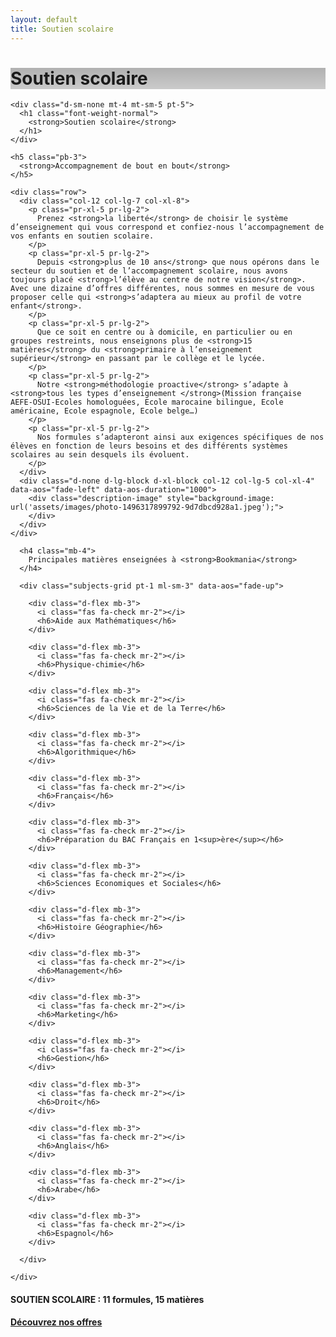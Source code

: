 ```yaml
---
layout: default
title: Soutien scolaire
---
```

<main id="nos-metiers">

  <div class="d-none d-sm-block">
    <div class="banner" style="background-position: center; background-image: linear-gradient(rgba(0,0,0,0.3), rgba(0,0,0,0.2)), url('assets/images/photo-1523240795612-9a054b0db644.jpeg')">
      <h1>Soutien scolaire</h1>
    </div>
  </div>

  <!-- <section class="container mt-4 mt-sm-5 pt-5 pb-4 pb-sm-5"> -->
  <section class="container mt-5 pb-4 pb-sm-5">

    <div class="d-sm-none mt-4 mt-sm-5 pt-5">
      <h1 class="font-weight-normal">
        <strong>Soutien scolaire</strong>
      </h1>
    </div>

    <h5 class="pb-3">
      <strong>Accompagnement de bout en bout</strong>
    </h5>

    <div class="row">
      <div class="col-12 col-lg-7 col-xl-8">
        <p class="pr-xl-5 pr-lg-2">
          Prenez <strong>la liberté</strong> de choisir le système d’enseignement qui vous correspond et confiez-nous l’accompagnement de vos enfants en soutien scolaire.
        </p>
        <p class="pr-xl-5 pr-lg-2">
          Depuis <strong>plus de 10 ans</strong> que nous opérons dans le secteur du soutien et de l’accompagnement scolaire, nous avons toujours placé <strong>l’élève au centre de notre vision</strong>. Avec une dizaine d’offres différentes, nous sommes en mesure de vous proposer celle qui <strong>s’adaptera au mieux au profil de votre enfant</strong>.
        </p>
        <p class="pr-xl-5 pr-lg-2">
          Que ce soit en centre ou à domicile, en particulier ou en groupes restreints, nous enseignons plus de <strong>15 matières</strong> du <strong>primaire à l’enseignement supérieur</strong> en passant par le collège et le lycée.
        </p>
        <p class="pr-xl-5 pr-lg-2">
          Notre <strong>méthodologie proactive</strong> s’adapte à <strong>tous les types d’enseignement </strong>(Mission française AEFE-OSUI-Ecoles homologuées, Ecole marocaine bilingue, Ecole américaine, Ecole espagnole, Ecole belge…)
        </p>
        <p class="pr-xl-5 pr-lg-2">
          Nos formules s’adapteront ainsi aux exigences spécifiques de nos élèves en fonction de leurs besoins et des différents systèmes scolaires au sein desquels ils évoluent.
        </p>
      </div>
      <div class="d-none d-lg-block d-xl-block col-12 col-lg-5 col-xl-4" data-aos="fade-left" data-aos-duration="1000">
        <div class="description-image" style="background-image: url('assets/images/photo-1496317899792-9d7dbcd928a1.jpeg');">
        </div>
      </div>
    </div>

  </section>

  <section class="formulas-titles pt-5 pb-4 blue-grey lighten-5">
    <div class="container">

      <h4 class="mb-4">
        Principales matières enseignées à <strong>Bookmania</strong>
      </h4>

      <div class="subjects-grid pt-1 ml-sm-3" data-aos="fade-up">

        <div class="d-flex mb-3">
          <i class="fas fa-check mr-2"></i>
          <h6>Aide aux Mathématiques</h6>
        </div>

        <div class="d-flex mb-3">
          <i class="fas fa-check mr-2"></i>
          <h6>Physique-chimie</h6>
        </div>

        <div class="d-flex mb-3">
          <i class="fas fa-check mr-2"></i>
          <h6>Sciences de la Vie et de la Terre</h6>
        </div>

        <div class="d-flex mb-3">
          <i class="fas fa-check mr-2"></i>
          <h6>Algorithmique</h6>
        </div>

        <div class="d-flex mb-3">
          <i class="fas fa-check mr-2"></i>
          <h6>Français</h6>
        </div>

        <div class="d-flex mb-3">
          <i class="fas fa-check mr-2"></i>
          <h6>Préparation du BAC Français en 1<sup>ère</sup></h6>
        </div>

        <div class="d-flex mb-3">
          <i class="fas fa-check mr-2"></i>
          <h6>Sciences Economiques et Sociales</h6>
        </div>

        <div class="d-flex mb-3">
          <i class="fas fa-check mr-2"></i>
          <h6>Histoire Géographie</h6>
        </div>

        <div class="d-flex mb-3">
          <i class="fas fa-check mr-2"></i>
          <h6>Management</h6>
        </div>

        <div class="d-flex mb-3">
          <i class="fas fa-check mr-2"></i>
          <h6>Marketing</h6>
        </div>

        <div class="d-flex mb-3">
          <i class="fas fa-check mr-2"></i>
          <h6>Gestion</h6>
        </div>

        <div class="d-flex mb-3">
          <i class="fas fa-check mr-2"></i>
          <h6>Droit</h6>
        </div>

        <div class="d-flex mb-3">
          <i class="fas fa-check mr-2"></i>
          <h6>Anglais</h6>
        </div>

        <div class="d-flex mb-3">
          <i class="fas fa-check mr-2"></i>
          <h6>Arabe</h6>
        </div>

        <div class="d-flex mb-3">
          <i class="fas fa-check mr-2"></i>
          <h6>Espagnol</h6>
        </div>

      </div>

    </div>
  </section>

  <section class="container d-sm-flex justify-content-between align-items-center" data-aos="fade-in">
    <h4 class="my-4 text-center text-sm-left">
      <strong>SOUTIEN SCOLAIRE</strong> : 11 formules, 15 matières
    </h4>
    <div class="text-center my-4">
      <a href="{{site.baseurl}}/nosoffres.php" class="btn btn-white btn-outline-primary">
        <strong>Découvrez nos offres</strong>
      </a>
    </div>
  </section>

</main>

